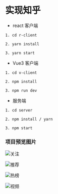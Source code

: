 # 实现知乎

- react 客户端
```
1. cd r-client

2. yarn install

3. yarn start
```

- Vue3 客户端
```
1. cd v-client

2. npm install

3. npm run dev
```

- 服务端
```
1. cd server

2. npm install / yarn 

3. npm start
```

### 项目预览图片
![关注](https://gitee.com/jiao_jiamin/know/raw/master/r-client/src/assets/%E9%A1%B9%E7%9B%AE%E9%A2%84%E8%A7%88%E5%9B%BE%E7%89%87/follow.png)

![推荐](https://gitee.com/jiao_jiamin/know/raw/master/r-client/src/assets/%E9%A1%B9%E7%9B%AE%E9%A2%84%E8%A7%88%E5%9B%BE%E7%89%87/recommend.png)

![热榜](https://gitee.com/jiao_jiamin/know/raw/master/r-client/src/assets/%E9%A1%B9%E7%9B%AE%E9%A2%84%E8%A7%88%E5%9B%BE%E7%89%87/hot.png)

![视频](https://gitee.com/jiao_jiamin/know/raw/master/r-client/src/assets/%E9%A1%B9%E7%9B%AE%E9%A2%84%E8%A7%88%E5%9B%BE%E7%89%87/video.png)

